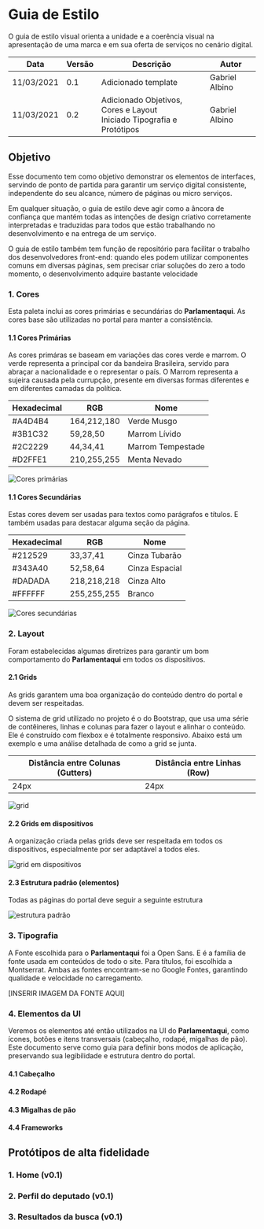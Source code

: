 # Guia de Estilo 

O guia de estilo visual orienta a unidade e a coerência visual na apresentação de uma marca e em sua oferta de serviços no cenário digital.


| Data       | Versão | Descrição                                           | Autor              |
| ---------- | ------ | --------------------------------------------------- | ------------------ |
| 11/03/2021 | 0.1    | Adicionado template               | Gabriel Albino |
| 11/03/2021 | 0.2    | Adicionado Objetivos, Cores e Layout<br>Iniciado Tipografia e Protótipos |Gabriel Albino|

## Objetivo
Esse documento tem como objetivo demonstrar os elementos de interfaces, servindo de ponto de partida para garantir um serviço digital consistente, independente do seu alcance, número de páginas ou micro serviços.

Em qualquer situação, o guia de estilo deve agir como a âncora de confiança que mantém todas as intenções de design criativo corretamente interpretadas e traduzidas para todos que estão trabalhando no desenvolvimento e na entrega de um serviço. 

O guia de estilo também tem função de repositório para facilitar o trabalho dos desenvolvedores front-end: quando eles podem utilizar componentes comuns em diversas páginas, sem precisar criar soluções do zero a todo momento, o desenvolvimento adquire bastante velocidade


### 1. Cores
Esta paleta inclui as cores primárias e secundárias do **Parlamentaqui**. As cores base são utilizadas no portal para manter a consistência.

#### 1.1 Cores Primárias
As cores primáras se baseam em variações das cores verde e marrom. O verde representa a principal cor da bandeira Brasileira, servido para abraçar a nacionalidade e o representar o país. O Marrom representa a sujeira causada pela currupção, presente em diversas formas diferentes e em diferentes camadas da política.

|Hexadecimal|RGB|Nome|
|-|-|-|
|#A4D4B4|164,212,180|Verde Musgo|
|#3B1C32|59,28,50|Marrom Lívido|
|#2C2229|44,34,41|Marrom Tempestade|
|#D2FFE1|210,255,255|Menta Nevado|

![Cores primárias](./img/style_guide/cores_primarias.png)

#### 1.1 Cores Secundárias
Estas cores devem ser usadas para textos como parágrafos e títulos. E também usadas para destacar alguma seção da página.



|Hexadecimal|RGB|Nome|
|-|-|-|
|#212529|33,37,41|Cinza Tubarão|
|#343A40|52,58,64|Cinza Espacial|
|#DADADA|218,218,218|Cinza Alto|
|#FFFFFF|255,255,255|Branco|

![Cores secundárias](./img/style_guide/cores_secundarias.png)


### 2. Layout
Foram estabelecidas algumas diretrizes para garantir um bom comportamento do **Parlamentaqui** em todos os dispositivos.

#### 2.1 Grids
As grids garantem uma boa organização do conteúdo dentro do portal e devem ser respeitadas. 

O sistema de grid utilizado no projeto é o do Bootstrap, que usa uma série de contêineres, linhas e colunas para fazer o layout e alinhar o conteúdo. Ele é construído com flexbox e é totalmente responsivo. Abaixo está um exemplo e uma análise detalhada de como a grid se junta.

|Distância entre Colunas (Gutters)|Distância entre Linhas (Row)|
|-|-|
|24px|24px|

![grid](./img/style_guide/grid.png)

#### 2.2 Grids em dispositívos

A organização criada pelas grids deve ser respeitada em todos os dispositivos, especialmente por ser adaptável a todos eles.

![grid em dispositivos](./img/style_guide/grid_dispositivos.png)

#### 2.3 Estrutura padrão (elementos)

Todas as páginas do portal deve seguir a seguinte estrutura

![estrutura padrão](./img/style_guide/elementos.png)

### 3. Tipografia
A Fonte escolhida para o **Parlamentaqui** foi a Open Sans. E é a família de fonte usada em conteúdos de todo o site. Para títulos, foi escolhida a Montserrat. Ambas as fontes encontram-se no Google Fontes, garantindo qualidade e velocidade no carregamento.

[INSERIR IMAGEM DA FONTE AQUI]

### 4. Elementos da UI
Veremos os elementos até então utilizados na UI do **Parlamentaqui**, como ícones, botões e itens transversais (cabeçalho, rodapé, migalhas de pão). Este documento serve como guia para definir bons modos de aplicação, preservando sua legibilidade e estrutura dentro do portal.

#### 4.1 Cabeçalho

#### 4.2 Rodapé

#### 4.3 Migalhas de pão

#### 4.4 Frameworks

## Protótipos de alta fidelidade

### 1. Home (v0.1)

### 2. Perfil do deputado (v0.1)

### 3. Resultados da busca (v0.1)
